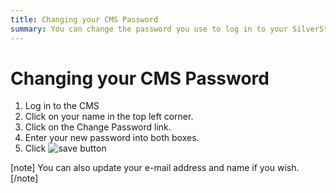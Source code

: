 ```yaml
---
title: Changing your CMS Password
summary: You can change the password you use to log in to your SilverStripe CMS account.
---
```


# Changing your CMS Password

 1. Log in to the CMS
 2. Click on your name in the top left corner.
 3. Click on the Change Password link.
 4. Enter your new password into both boxes.
 5. Click ![save button](/_images/save-button.png)

[note]
You can also update your e-mail address and name if you wish.
[/note]
